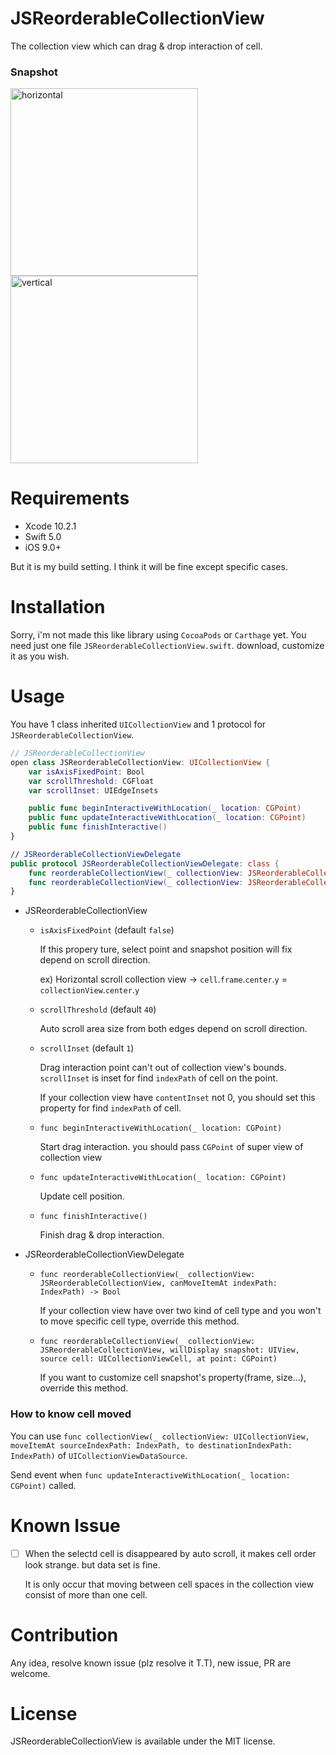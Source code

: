 # JSReorderableCollectionView
The collection view which can drag & drop interaction of cell.

### Snapshot
<div>
  <img width="300" src="./Snapshot/JSReorderableCollectionView-horizontal.gif" alt="horizontal">
  <img width="300" src="./Snapshot/JSReorderableCollectionView-vertical.gif" alt="vertical">
</div>

# Requirements
- Xcode 10.2.1
- Swift 5.0
- iOS 9.0+

But it is my build setting. I think it will be fine except specific cases.

# Installation
Sorry, i'm not made this like library using `CocoaPods` or `Carthage` yet.
You need just one file `JSReorderableCollectionView.swift`. download, customize it as you wish.

# Usage
You have 1 class inherited `UICollectionView` and 1 protocol for `JSReorderableCollectionView`.
```swift
// JSReorderableCollectionView
open class JSReorderableCollectionView: UICollectionView {
    var isAxisFixedPoint: Bool
    var scrollThreshold: CGFloat
    var scrollInset: UIEdgeInsets

    public func beginInteractiveWithLocation(_ location: CGPoint)
    public func updateInteractiveWithLocation(_ location: CGPoint)
    public func finishInteractive()
}

// JSReorderableCollectionViewDelegate
public protocol JSReorderableCollectionViewDelegate: class {
    func reorderableCollectionView(_ collectionView: JSReorderableCollectionView, canMoveItemAt indexPath: IndexPath) -> Bool
    func reorderableCollectionView(_ collectionView: JSReorderableCollectionView, willDisplay snapshot: UIView, source cell: UICollectionViewCell, at point: CGPoint)
}

```

- JSReorderableCollectionView
  - `isAxisFixedPoint` (default `false`)
    
    If this propery ture, select point and snapshot position will fix depend on scroll direction.
    
    ex) Horizontal scroll collection view -> `cell`.`frame`.`center`.`y` = `collectionView`.`center`.`y`
  - `scrollThreshold` (default `40`)
  
    Auto scroll area size from both edges depend on scroll direction.
  - `scrollInset` (default `1`)
  
    Drag interaction point can't out of collection view's bounds. `scrollInset` is inset for find `indexPath` of cell on the point.
    
    If your collection view have `contentInset` not 0, you should set this property for find `indexPath` of cell.
  - `func beginInteractiveWithLocation(_ location: CGPoint)`
  
    Start drag interaction. you should pass `CGPoint` of super view of collection view
  - `func updateInteractiveWithLocation(_ location: CGPoint)`
  
    Update cell position.
  - `func finishInteractive()`
  
    Finish drag & drop interaction.
- JSReorderableCollectionViewDelegate
  - `func reorderableCollectionView(_ collectionView: JSReorderableCollectionView, canMoveItemAt indexPath: IndexPath) -> Bool`
  
    If your collection view have over two kind of cell type and you won't to move specific cell type, override this method.
  - `func reorderableCollectionView(_ collectionView: JSReorderableCollectionView, willDisplay snapshot: UIView, source cell: UICollectionViewCell, at point: CGPoint)`
  
    If you want to customize cell snapshot's property(frame, size...), override this method.

### How to know cell moved
You can use `func collectionView(_ collectionView: UICollectionView, moveItemAt sourceIndexPath: IndexPath, to destinationIndexPath: IndexPath)` of `UICollectionViewDataSource`.

Send event when `func updateInteractiveWithLocation(_ location: CGPoint)` called.

# Known Issue
- [ ] When the selectd cell is disappeared by auto scroll, it makes cell order look strange. but data set is fine.

  It is only occur that moving between cell spaces in the collection view consist of more than one cell.
  
# Contribution
Any idea, resolve known issue (plz resolve it T.T), new issue, PR are welcome.

# License
JSReorderableCollectionView is available under the MIT license.
